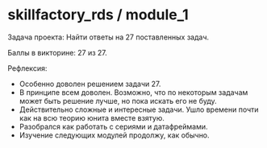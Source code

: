 # skillfactory_rds / module_1
Задача проекта: Найти ответы на 27 поставленных задач.

Баллы в викторине: 27 из 27.

Рефлексия:
- Особенно доволен решением задачи 27.
- В принципе всем доволен. Возможно, что по некоторым задачам может быть решение лучше, но пока искать его не буду.
- Действительно сложные и интересные задачи. Ушло времени почти как на всю теорию юнита вместе взятую.
- Разобрался как работать с сериями и датафреймами.
- Изучение следующих модулей продолжу, как обычно.